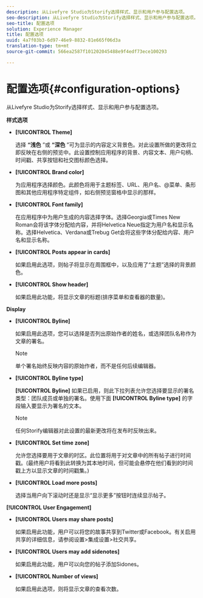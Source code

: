 ```yaml
---
description: 从Livefyre Studio为Storify选择样式、显示和用户参与配置选项。
seo-description: 从Livefyre Studio为Storify选择样式、显示和用户参与配置选项。
seo-title: 配置选项
solution: Experience Manager
title: 配置选项
uuid: 4a7f03b3-6d97-46e9-8832-81e665f06d3a
translation-type: tm+mt
source-git-commit: 566ea2587f101202045488e9f4edf73ece100293

---
```



# 配置选项{#configuration-options}

从Livefyre Studio为Storify选择样式、显示和用户参与配置选项。

**样式选项**

* **[!UICONTROL Theme]**

   选择 **“浅色** ”或 **“深色** ”可为显示的内容定义背景色。对此设置所做的更改将立即反映在右侧的预览中。此设置控制应用程序的背景、内容文本、用户句柄、时间戳、共享按钮和社交图标颜色选择。

* **[!UICONTROL Brand color]**

   为应用程序选择颜色。此颜色将用于主题标签、URL、用户名、@菜单、条形图和其他应用程序特定组件，如右侧预览窗格中显示的那样。

* **[!UICONTROL Font family]**

   在应用程序中为用户生成的内容选择字体。选择Georgia或Times New Roman会将该字体分配给内容，并将Helvetica Neue指定为用户名和显示名称。选择Helvetica、Verdana或Trebug Get会将这些字体分配给内容、用户名和显示名称。

* **[!UICONTROL Posts appear in cards]**

   如果启用此选项，则帖子将显示在周围框中，以及应用了“主题”选择的背景颜色。

* **[!UICONTROL Show header]**

   如果启用此功能，将显示文章的标题(排序菜单和查看器的数量)。

**Display**

* **[!UICONTROL Byline]**

   如果启用此选项，您可以选择是否列出原始作者的姓名，或选择团队名称作为文章的署名。

   >[!NOTE]
   >
   >单个署名始终反映内容的原始作者，而不是任何后续编辑器。

* **[!UICONTROL Byline type]**

   **[!UICONTROL Byline]** 如果已启用，则此下拉列表允许您选择要显示的署名类型：团队成员或单独的署名。使用下面 **[!UICONTROL Byline type]** 的字段输入要显示为署名的文本。

   >[!NOTE]
   >
   >任何Storify编辑器对此设置的最新更改将在发布时反映出来。

* **[!UICONTROL Set time zone]**

   允许您选择要用于文章的时区。此位置将用于对文章中的所有帖子进行时间戳。(最终用户将看到此转换为其本地时间，但可能会悬停在他们看到的时间戳上方以显示文章的时间戳集。)

* **[!UICONTROL Load more posts]**

   选择当用户向下滚动时还是显示“显示更多”按钮时连续显示帖子。

**[!UICONTROL User Engagement]**

* **[!UICONTROL Users may share posts]**

   如果启用此功能，用户可以将您的故事共享到Twitter或Facebook。有关启用共享的详细信息，请参阅设置>集成设置>社交共享。

* **[!UICONTROL Users may add sidenotes]**

   如果启用此功能，用户可以向您的帖子添加Sidones。

* **[!UICONTROL Number of views]**

   如果启用此选项，则将显示文章的查看次数。

